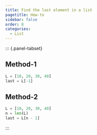 ```yaml
---
title: Find the last element in a list
pagetitle: How-to
sidebar: false
order: 8
categories:
  - List
---
```


::: {.panel-tabset}

## Method-1

```python
L = [10, 20, 30, 40]
last = L[-1]
```

## Method-2

```python
L = [10, 20, 30, 40]
n = len(L)
last = L[n - 1]
```

:::
